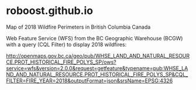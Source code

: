 # roboost.github.io

Map of 2018 Wildfire Perimeters in British Columbia Canada

Web Feature Service (WFS) from the BC Geographic Warehouse (BCGW) with a query (CQL Filter) to display 2018 wildfires:

http://openmaps.gov.bc.ca/geo/pub/WHSE_LAND_AND_NATURAL_RESOURCE.PROT_HISTORICAL_FIRE_POLYS_SP/ows?service=wfs&version=2.0.0&request=getfeature&typename=pub:WHSE_LAND_AND_NATURAL_RESOURCE.PROT_HISTORICAL_FIRE_POLYS_SP&CQL_FILTER=FIRE_YEAR=2018&outputFormat=json&srsName=EPSG:4326
